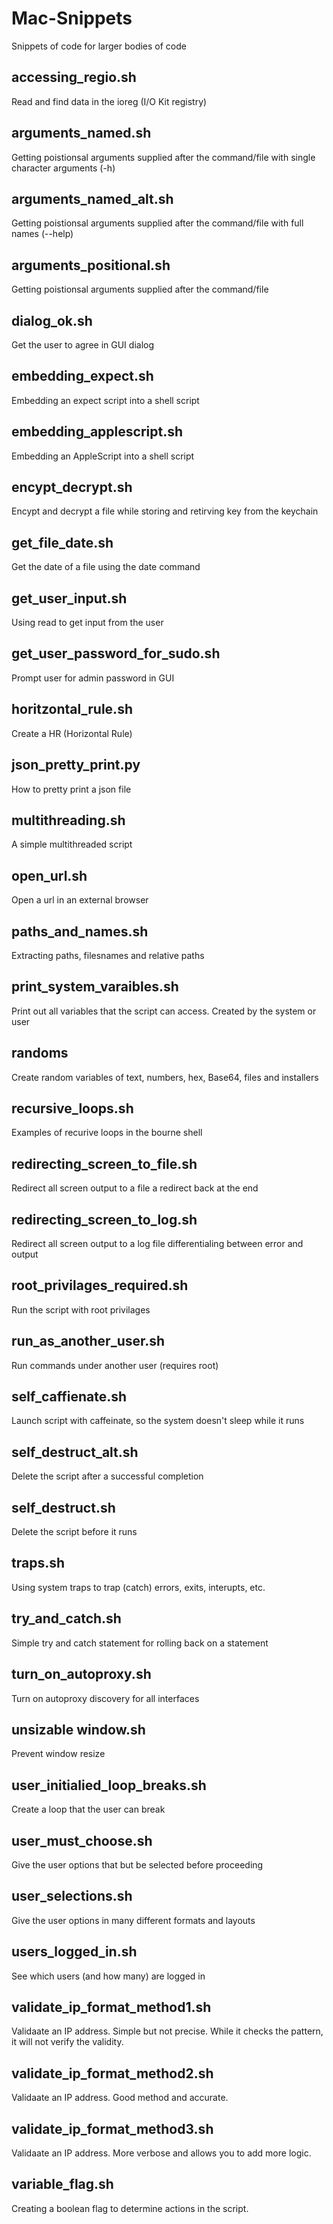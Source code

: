 # Mac-Snippets
Snippets of code for larger bodies of code

## accessing_regio.sh
Read and find data in the ioreg (I/O Kit registry)
## arguments_named.sh
Getting poistionsal arguments supplied after the command/file with single character arguments (-h)
## arguments_named_alt.sh
Getting poistionsal arguments supplied after the command/file with full names (--help)
## arguments_positional.sh
Getting poistionsal arguments supplied after the command/file
## dialog_ok.sh
Get the user to agree in GUI dialog
## embedding_expect.sh
Embedding an expect script into a shell script
## embedding_applescript.sh
Embedding an AppleScript into a shell script
## encypt_decrypt.sh
Encypt and decrypt a file while storing and retirving key from the keychain
## get_file_date.sh
Get the date of a file using the date command
## get_user_input.sh
Using read to get input from the user
## get_user_password_for_sudo.sh
Prompt user for admin password in GUI
## horitzontal_rule.sh
Create a HR (Horizontal Rule)
## json_pretty_print.py
How to pretty print a json file
## multithreading.sh
A simple multithreaded script
## open_url.sh
Open a url in an external browser
## paths_and_names.sh
Extracting paths, filesnames and relative paths
## print_system_varaibles.sh
Print out all variables that the script can access.  Created by the system or user
## randoms
Create random variables of text, numbers, hex, Base64, files and installers
## recursive_loops.sh
Examples of recurive loops in the bourne shell
## redirecting_screen_to_file.sh
Redirect all screen output to a file a redirect back at the end
## redirecting_screen_to_log.sh
Redirect all screen output to a log file differentialing between error and output
## root_privilages_required.sh
Run the script with root privilages
## run_as_another_user.sh
Run commands under another user (requires root)
## self_caffienate.sh
Launch script with caffeinate, so the system doesn't sleep while it runs
## self_destruct_alt.sh
Delete the script after a successful completion
## self_destruct.sh
Delete the script before it runs
## traps.sh
Using system traps to trap (catch) errors, exits, interupts, etc.
## try_and_catch.sh
Simple try and catch statement for rolling back on a statement
## turn_on_autoproxy.sh
Turn on autoproxy discovery for all interfaces
## unsizable window.sh
Prevent window resize
## user_initialied_loop_breaks.sh
Create a loop that the user can break
## user_must_choose.sh
Give the user options that but be selected before proceeding
## user_selections.sh
Give the user options in many different formats and layouts
## users_logged_in.sh
See which users (and how many) are logged in
## validate_ip_format_method1.sh
Validaate an IP address.  Simple but not precise.  While it checks the pattern, it will not verify the validity.
## validate_ip_format_method2.sh
Validaate an IP address. Good method and accurate.
## validate_ip_format_method3.sh
Validaate an IP address. More verbose and allows you to add more logic.
## variable_flag.sh
Creating a boolean flag to determine actions in the script.
